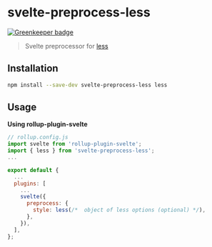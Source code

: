 # svelte-preprocess-less

[![Greenkeeper badge](https://badges.greenkeeper.io/ls-age/svelte-preprocess-less.svg)](https://greenkeeper.io/)

> Svelte preprocessor for [less](http://lesscss.org)

## Installation

```bash
npm install --save-dev svelte-preprocess-less less
```

## Usage

**Using rollup-plugin-svelte**

```javascript
// rollup.config.js
import svelte from 'rollup-plugin-svelte';
import { less } from 'svelte-preprocess-less';
...

export default {
  ...
  plugins: [
    ...
    svelte({
      preprocess: {
        style: less(/*  object of less options (optional) */),
      },
    }),
  ],
};
```
